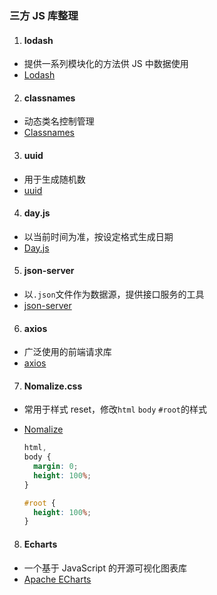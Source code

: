 ### 三方 JS 库整理

1. #### lodash

- 提供一系列模块化的方法供 JS 中数据使用
- [Lodash](https://lodash.com/)

2. #### classnames

- 动态类名控制管理
- [Classnames](https://jedwatson.github.io/classnames/)

3. #### uuid

- 用于生成随机数
- [uuid](https://github.com/uuidjs/uuid)

4. #### day.js

- 以当前时间为准，按设定格式生成日期
- [Day.js](https://day.js.org/en/)

5. #### json-server

- 以`.json`文件作为数据源，提供接口服务的工具
- [json-server](https://github.com/typicode/json-server/tree/v0)

6. #### axios

- 广泛使用的前端请求库
- [axios](https://axios-http.com/docs/intro)

7. #### Nomalize.css

- 常用于样式 reset，修改`html` `body` `#root`的样式
- [Nomalize](https://necolas.github.io/normalize.css/)

  ```css
  html,
  body {
    margin: 0;
    height: 100%;
  }

  #root {
    height: 100%;
  }
  ```

8. #### Echarts

- 一个基于 JavaScript 的开源可视化图表库
- [Apache ECharts](https://echarts.apache.org/zh/index.html)
